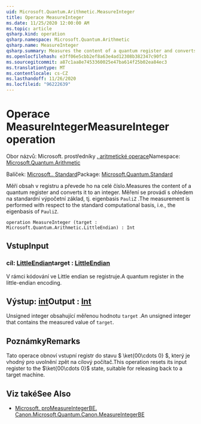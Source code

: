 ```yaml
---
uid: Microsoft.Quantum.Arithmetic.MeasureInteger
title: Operace MeasureInteger
ms.date: 11/25/2020 12:00:00 AM
ms.topic: article
qsharp.kind: operation
qsharp.namespace: Microsoft.Quantum.Arithmetic
qsharp.name: MeasureInteger
qsharp.summary: Measures the content of a quantum register and converts it to an integer. The measurement is performed with respect to the standard computational basis, i.e., the eigenbasis of `PauliZ`.
ms.openlocfilehash: e3ff06e5cbb2ef8a63e4ad12308b382347c90fc3
ms.sourcegitcommit: a87c1aa8e7453360025e47ba614f25b02ea84ec3
ms.translationtype: MT
ms.contentlocale: cs-CZ
ms.lasthandoff: 11/26/2020
ms.locfileid: "96222639"
---
```

# <a name="measureinteger-operation"></a><span data-ttu-id="63c90-102">Operace MeasureInteger</span><span class="sxs-lookup"><span data-stu-id="63c90-102">MeasureInteger operation</span></span>

<span data-ttu-id="63c90-103">Obor názvů: Microsoft. prostředníky [. aritmetické operace](xref:Microsoft.Quantum.Arithmetic)</span><span class="sxs-lookup"><span data-stu-id="63c90-103">Namespace: [Microsoft.Quantum.Arithmetic](xref:Microsoft.Quantum.Arithmetic)</span></span>

<span data-ttu-id="63c90-104">Balíček: [Microsoft.. Standard](https://nuget.org/packages/Microsoft.Quantum.Standard)</span><span class="sxs-lookup"><span data-stu-id="63c90-104">Package: [Microsoft.Quantum.Standard](https://nuget.org/packages/Microsoft.Quantum.Standard)</span></span>


<span data-ttu-id="63c90-105">Měří obsah v registru a převede ho na celé číslo.</span><span class="sxs-lookup"><span data-stu-id="63c90-105">Measures the content of a quantum register and converts it to an integer.</span></span> <span data-ttu-id="63c90-106">Měření se provádí s ohledem na standardní výpočetní základ, tj. eigenbasis `PauliZ` .</span><span class="sxs-lookup"><span data-stu-id="63c90-106">The measurement is performed with respect to the standard computational basis, i.e., the eigenbasis of `PauliZ`.</span></span>

```qsharp
operation MeasureInteger (target : Microsoft.Quantum.Arithmetic.LittleEndian) : Int
```


## <a name="input"></a><span data-ttu-id="63c90-107">Vstup</span><span class="sxs-lookup"><span data-stu-id="63c90-107">Input</span></span>

### <a name="target--littleendian"></a><span data-ttu-id="63c90-108">cíl: [LittleEndian](xref:Microsoft.Quantum.Arithmetic.LittleEndian)</span><span class="sxs-lookup"><span data-stu-id="63c90-108">target : [LittleEndian](xref:Microsoft.Quantum.Arithmetic.LittleEndian)</span></span>

<span data-ttu-id="63c90-109">V rámci kódování ve Little endian se registruje.</span><span class="sxs-lookup"><span data-stu-id="63c90-109">A quantum register in the little-endian encoding.</span></span>



## <a name="output--int"></a><span data-ttu-id="63c90-110">Výstup: [int](xref:microsoft.quantum.lang-ref.int)</span><span class="sxs-lookup"><span data-stu-id="63c90-110">Output : [Int](xref:microsoft.quantum.lang-ref.int)</span></span>

<span data-ttu-id="63c90-111">Unsigned integer obsahující měřenou hodnotu `target` .</span><span class="sxs-lookup"><span data-stu-id="63c90-111">An unsigned integer that contains the measured value of `target`.</span></span>

## <a name="remarks"></a><span data-ttu-id="63c90-112">Poznámky</span><span class="sxs-lookup"><span data-stu-id="63c90-112">Remarks</span></span>

<span data-ttu-id="63c90-113">Tato operace obnoví vstupní registr do stavu $ \ket{00\cdots 0} $, který je vhodný pro uvolnění zpět na cílový počítač.</span><span class="sxs-lookup"><span data-stu-id="63c90-113">This operation resets its input register to the $\ket{00\cdots 0}$ state, suitable for releasing back to a target machine.</span></span>

## <a name="see-also"></a><span data-ttu-id="63c90-114">Viz také</span><span class="sxs-lookup"><span data-stu-id="63c90-114">See Also</span></span>

- [<span data-ttu-id="63c90-115">Microsoft. proMeasureIntegerBE. Canon.</span><span class="sxs-lookup"><span data-stu-id="63c90-115">Microsoft.Quantum.Canon.MeasureIntegerBE</span></span>](xref:Microsoft.Quantum.Canon.MeasureIntegerBE)